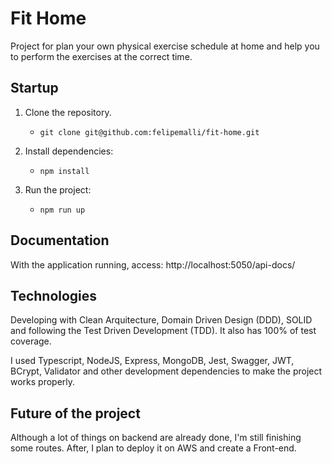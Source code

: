 # Fit Home

Project for plan your own physical exercise schedule at home and help you to perform the exercises at the correct time.

## Startup

1. Clone the repository.
    * `git clone git@github.com:felipemalli/fit-home.git`

2. Install dependencies:
    * `npm install`

3. Run the project:
    * `npm run up`

## Documentation

With the application running, access: http://localhost:5050/api-docs/

## Technologies

Developing with Clean Arquitecture, Domain Driven Design (DDD), SOLID and following the Test Driven Development (TDD). It also has 100% of test coverage.

I used Typescript, NodeJS, Express, MongoDB, Jest, Swagger, JWT, BCrypt, Validator and other development dependencies to make the project works properly.

## Future of the project

Although a lot of things on backend are already done, I'm still finishing some routes. After, I plan to deploy it on AWS and create a Front-end.